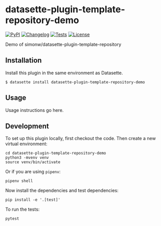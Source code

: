 # datasette-plugin-template-repository-demo

[![PyPI](https://img.shields.io/pypi/v/datasette-plugin-template-repository-demo.svg)](https://pypi.org/project/datasette-plugin-template-repository-demo/)
[![Changelog](https://img.shields.io/github/v/release/simonw/datasette-plugin-template-repository-demo?include_prereleases&label=changelog)](https://github.com/simonw/datasette-plugin-template-repository-demo/releases)
[![Tests](https://github.com/simonw/datasette-plugin-template-repository-demo/workflows/Test/badge.svg)](https://github.com/simonw/datasette-plugin-template-repository-demo/actions?query=workflow%3ATest)
[![License](https://img.shields.io/badge/license-Apache%202.0-blue.svg)](https://github.com/simonw/datasette-plugin-template-repository-demo/blob/main/LICENSE)

Demo of simonw/datasette-plugin-template-repository

## Installation

Install this plugin in the same environment as Datasette.

    $ datasette install datasette-plugin-template-repository-demo

## Usage

Usage instructions go here.

## Development

To set up this plugin locally, first checkout the code. Then create a new virtual environment:

    cd datasette-plugin-template-repository-demo
    python3 -mvenv venv
    source venv/bin/activate

Or if you are using `pipenv`:

    pipenv shell

Now install the dependencies and test dependencies:

    pip install -e '.[test]'

To run the tests:

    pytest
